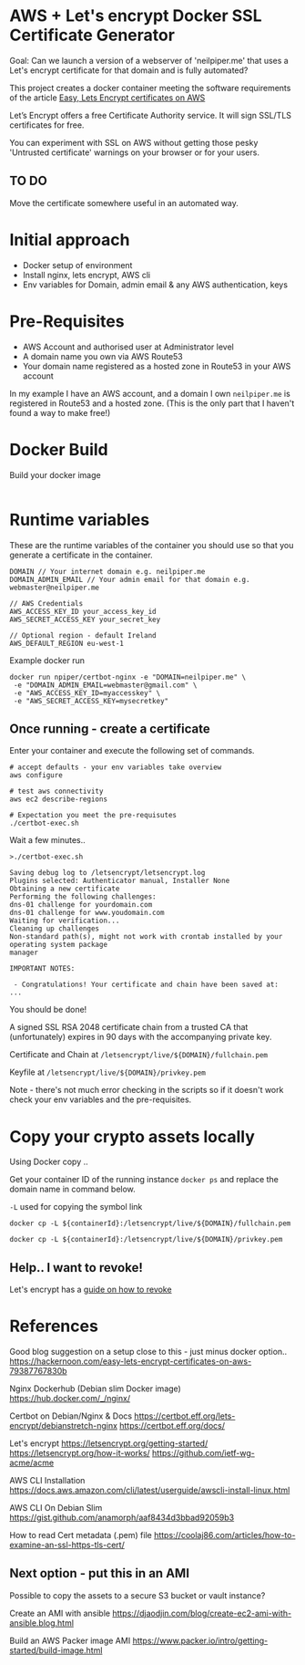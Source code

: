 # AWS + Let's encrypt Docker SSL Certificate Generator

Goal:  Can we launch a version of a webserver of 'neilpiper.me' that uses a Let's encrypt certificate for that domain and is fully automated?

This project creates a docker container meeting the software requirements of the article [Easy, Lets Encrypt certificates on AWS](https://hackernoon.com/easy-lets-encrypt-certificates-on-aws-79387767830bs)

Let’s Encrypt offers a free Certificate Authority service. It will sign SSL/TLS certificates for free.

You can experiment with SSL on AWS without getting those pesky 'Untrusted certificate' warnings on your browser or for your users.

## TO DO

Move the certificate somewhere useful in an automated way.

# Initial approach

 * Docker setup of environment
 * Install nginx, lets encrypt, AWS cli
 * Env variables for Domain, admin email & any AWS authentication, keys

# Pre-Requisites

 * AWS Account and authorised user at Administrator level
 * A domain name you own via AWS Route53
 * Your domain name registered as a hosted zone in Route53 in your AWS account

In my example I have an AWS account, and a domain I own `neilpiper.me` is registered in Route53 and a hosted zone. (This is the only part that I haven't found a way to make free!)

# Docker Build

Build your docker image

```
```

# Runtime variables

These are the runtime variables of the container you should use so that you generate a certificate in the container.



```
DOMAIN // Your internet domain e.g. neilpiper.me
DOMAIN_ADMIN_EMAIL // Your admin email for that domain e.g. webmaster@neilpiper.me

// AWS Credentials
AWS_ACCESS_KEY_ID your_access_key_id
AWS_SECRET_ACCESS_KEY your_secret_key

// Optional region - default Ireland
AWS_DEFAULT_REGION eu-west-1
```

Example docker run

```
docker run npiper/certbot-nginx -e "DOMAIN=neilpiper.me" \
 -e "DOMAIN_ADMIN_EMAIL=webmaster@gmail.com" \
 -e "AWS_ACCESS_KEY_ID=myaccesskey" \
 -e "AWS_SECRET_ACCESS_KEY=mysecretkey"
```

## Once running - create a certificate

Enter your container and execute the following set of commands.

```
# accept defaults - your env variables take overview
aws configure

# test aws connectivity
aws ec2 describe-regions

# Expectation you meet the pre-requisutes
./certbot-exec.sh
```
Wait a few minutes..

```
>./certbot-exec.sh

Saving debug log to /letsencrypt/letsencrypt.log
Plugins selected: Authenticator manual, Installer None
Obtaining a new certificate
Performing the following challenges:
dns-01 challenge for yourdomain.com
dns-01 challenge for www.youdomain.com
Waiting for verification...
Cleaning up challenges
Non-standard path(s), might not work with crontab installed by your operating system package
manager

IMPORTANT NOTES:

 - Congratulations! Your certificate and chain have been saved at:
...
```
You should be done!

A signed SSL RSA 2048 certificate chain from a trusted CA that (unfortunately) expires in 90 days with the accompanying private key.

Certificate and Chain at
 `/letsencrypt/live/${DOMAIN}/fullchain.pem`

Keyfile at
`/letsencrypt/live/${DOMAIN}/privkey.pem`

Note - there's not much error checking in the scripts so if it doesn't work check your env variables and the pre-requisites.

# Copy your crypto assets locally

Using Docker copy ..

Get your container ID of the running instance `docker ps` and replace the domain name in command below.

`-L` used for copying the symbol link

```
docker cp -L ${containerId}:/letsencrypt/live/${DOMAIN}/fullchain.pem

docker cp -L ${containerId}:/letsencrypt/live/${DOMAIN}/privkey.pem
```

## Help.. I want to revoke!

Let's encrypt has a [guide on how to revoke](https://letsencrypt.org/docs/revoking/)

# References

Good blog suggestion on a setup close to this - just minus docker option..
https://hackernoon.com/easy-lets-encrypt-certificates-on-aws-79387767830b

Nginx Dockerhub (Debian slim Docker image)
https://hub.docker.com/_/nginx/

Certbot on Debian/Nginx & Docs
https://certbot.eff.org/lets-encrypt/debianstretch-nginx
https://certbot.eff.org/docs/

Let's encrypt
https://letsencrypt.org/getting-started/
https://letsencrypt.org/how-it-works/
https://github.com/ietf-wg-acme/acme



AWS CLI Installation
https://docs.aws.amazon.com/cli/latest/userguide/awscli-install-linux.html

AWS CLI On Debian Slim
https://gist.github.com/anamorph/aaf8434d3bbad92059b3

How to read Cert metadata (.pem) file
https://coolaj86.com/articles/how-to-examine-an-ssl-https-tls-cert/

## Next option - put this in an AMI

Possible to copy the assets to a secure S3 bucket or vault instance?

Create an AMI with ansible
https://djaodjin.com/blog/create-ec2-ami-with-ansible.blog.html

Build an AWS Packer image AMI
https://www.packer.io/intro/getting-started/build-image.html
